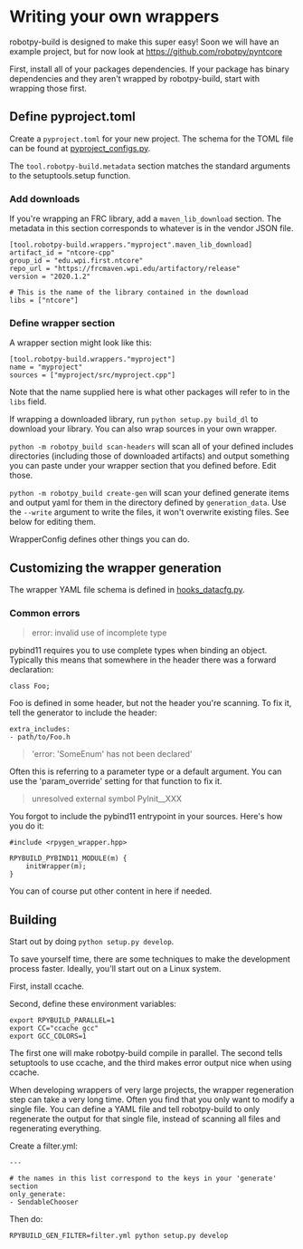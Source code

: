 Writing your own wrappers
=========================

robotpy-build is designed to make this super easy! Soon we will have an example
project, but for now look at https://github.com/robotpy/pyntcore

First, install all of your packages dependencies. If your package has binary
dependencies and they aren't wrapped by robotpy-build, start with wrapping
those first.

Define pyproject.toml
---------------------

Create a `pyproject.toml` for your new project. The schema for the TOML file
can be found at [pyproject_configs.py](../robotpy_build/pyproject_configs.py).

The `tool.robotpy-build.metadata` section matches the standard arguments to
the setuptools.setup function.

### Add downloads

If you're wrapping an FRC library, add a `maven_lib_download` section.
The metadata in this section corresponds to whatever is in the vendor
JSON file.

    [tool.robotpy-build.wrappers."myproject".maven_lib_download]
    artifact_id = "ntcore-cpp"
    group_id = "edu.wpi.first.ntcore"
    repo_url = "https://frcmaven.wpi.edu/artifactory/release"
    version = "2020.1.2"

    # This is the name of the library contained in the download
    libs = ["ntcore"]

### Define wrapper section

A wrapper section might look like this:

    [tool.robotpy-build.wrappers."myproject"]
    name = "myproject"
    sources = ["myproject/src/myproject.cpp"]

Note that the name supplied here is what other packages will refer to in the `libs` field.

If wrapping a downloaded library, run `python setup.py build_dl` to
download your library. You can also wrap sources in your own wrapper.

`python -m robotpy_build scan-headers` will scan all of your defined
includes directories (including those of downloaded artifacts) and
output something you can paste under your wrapper section that you defined before. Edit those.

`python -m robotpy_build create-gen` will scan your defined generate
items and output yaml for them in the directory defined by `generation_data`.
Use the `--write` argument to write the files, it won't overwrite existing
files. See below for editing them.

WrapperConfig defines other things you can do.

Customizing the wrapper generation
----------------------------------

The wrapper YAML file schema is defined in [hooks_datacfg.py](../robotpy-build/hooks_datacfg.py).

### Common errors

> error: invalid use of incomplete type

pybind11 requires you to use complete types when binding an object. Typically
this means that somewhere in the header there was a forward declaration:

    class Foo;

Foo is defined in some header, but not the header you're scanning. To fix it,
tell the generator to include the header:

    extra_includes:
    - path/to/Foo.h

> 'error: 'SomeEnum' has not been declared'

Often this is referring to a parameter type or a default argument. You can use
the 'param_override' setting for that function to fix it.


> unresolved external symbol PyInit__XXX

You forgot to include the pybind11 entrypoint in your sources. Here's how you
do it:

    #include <rpygen_wrapper.hpp>

    RPYBUILD_PYBIND11_MODULE(m) {
        initWrapper(m);
    }

You can of course put other content in here if needed.

Building
--------

Start out by doing `python setup.py develop`.

To save yourself time, there are some techniques to make the development
process faster. Ideally, you'll start out on a Linux system.

First, install ccache. 

Second, define these environment variables:

    export RPYBUILD_PARALLEL=1
    export CC="ccache gcc"
    export GCC_COLORS=1

The first one will make robotpy-build compile in parallel. The second tells
setuptools to use ccache, and the third makes error output nice when using
ccache.

When developing wrappers of very large projects, the wrapper regeneration step
can take a very long time. Often you find that you only want to modify a single
file. You can define a YAML file and tell robotpy-build to only regenerate the
output for that single file, instead of scanning all files and regenerating
everything.

Create a filter.yml:

    ---

    # the names in this list correspond to the keys in your 'generate' section
    only_generate:
    - SendableChooser

Then do:

    RPYBUILD_GEN_FILTER=filter.yml python setup.py develop

